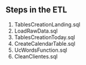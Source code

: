 ## Steps in the ETL

1. TablesCreationLanding.sql
1. LoadRawData.sql
1. TablesCreationToday.sql
1. CreateCalendarTable.sql
1. UcWordsFunction.sql
1. CleanClientes.sql